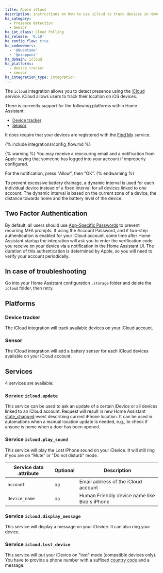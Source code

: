 ```yaml
---
title: Apple iCloud
description: Instructions on how to use iCloud to track devices in Home Assistant.
ha_category:
  - Presence detection
  - Sensor
ha_iot_class: Cloud Polling
ha_release: '0.10'
ha_config_flow: true
ha_codeowners:
  - '@Quentame'
  - '@nzapponi'
ha_domain: icloud
ha_platforms:
  - device_tracker
  - sensor
ha_integration_type: integration
---
```


The `icloud` integration allows you to detect presence using the [iCloud](https://www.icloud.com/) service. iCloud allows users to track their location on iOS devices.

There is currently support for the following platforms within Home Assistant:

- [Device tracker](#device-tracker)
- [Sensor](#sensor)

It does require that your devices are registered with the [Find My](https://www.apple.com/icloud/find-my/) service.

{% include integrations/config_flow.md %}

{% warning %}
You may receive a reoccuring email and a notification from Apple saying that someone has logged into your account if improperly configured.

For the notification, press "Allow", then "OK".
{% endwarning %}

To prevent excessive battery drainage, a dynamic interval is used for each individual device instead of a fixed interval for all devices linked to one account. The dynamic interval is based on the current zone of a device, the distance towards home and the battery level of the device.

## Two Factor Authentication

By default, all users should use [App-Specific Passwords](https://support.apple.com/102654) to prevent recurring MFA prompts. If using the Account Password, and if two-step authentication is enabled for your iCloud account, some time after Home Assistant startup the integration will ask you to enter the verification code you receive on your device via a notification in the Home Assistant UI. The duration of this authentication is determined by Apple, so you will need to verify your account periodically.

## In case of troubleshooting

Go into your Home Assistant configuration `.storage` folder and delete the `icloud` folder, then retry.

## Platforms

### Device tracker

The iCloud integration will track available devices on your iCloud account.

### Sensor

The iCloud integration will add a battery sensor for each iCloud devices available on your iCloud account.

## Services

4 services are available:

### Service `icloud.update`

This service can be used to ask an update of a certain iDevice or all devices linked to an iCloud account. Request will result in new Home Assistant [state_changed](/docs/configuration/events/#event-state_changed) event describing current iPhone location. It can be used in automations when a manual location update is needed, e.g., to check if anyone is home when a door has been opened.

### Service `icloud.play_sound`

This service will play the Lost iPhone sound on your iDevice. It will still ring if you are on "Mute" or "Do not disturb" mode.

| Service data attribute    | Optional | Description                                             |
|---------------------------|----------|---------------------------------------------------------|
| `account`                 |       no | Email address of the iCloud account                    |
| `device_name`             |       no | Human Friendly device name like Bob's iPhone            |

### Service `icloud.display_message`

This service will display a message on your iDevice. It can also ring your device.

### Service `icloud.lost_device`

This service will put your iDevice on "lost" mode (compatible devices only). You have to provide a phone number with a suffixed [country code](https://en.wikipedia.org/wiki/List_of_country_calling_codes) and a message.
